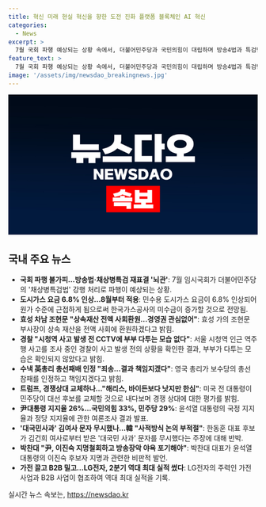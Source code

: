 ```yaml
---
title: 혁신 미래 현실 혁신을 향한 도전 진화 플랫폼 블록체인 AI 혁신
categories:
  - News
excerpt: >
  7월 국회 파행 예상되는 상황 속에서, 더불어민주당과 국민의힘이 대립하며 방송4법과 특검법 등 합의 사항에 대한 충돌이 예상되고 있다. 또한, 도시가스 요금 인상과 관련된 이슈, 효성 차남 조현문의 상속 재산 사회환원 선언, 시청역 사고 CCTV 확인, 수낵 영국 총리의 총선 패배 인정으로 인한 발언, 트럼프 전 대통령의 발언, 윤석열 대통령의 지지율, 그리고 한동훈 대표 후보의 김건희 여사 문자 관련 발언과 같은 다양한 사회·정치 이슈들이 눈길을 끌고 있다. 또한 LG전자의 2분기 실적에 대한 보도도 이어졌다. (150자)
feature_text: >
  7월 국회 파행 예상되는 상황 속에서, 더불어민주당과 국민의힘이 대립하며 방송4법과 특검법 등 합의 사항에 대한 충돌이 예상되고 있다. 또한, 도시가스 요금 인상과 관련된 이슈, 효성 차남 조현문의 상속 재산 사회환원 선언, 시청역 사고 CCTV 확인, 수낵 영국 총리의 총선 패배 인정으로 인한 발언, 트럼프 전 대통령의 발언, 윤석열 대통령의 지지율, 그리고 한동훈 대표 후보의 김건희 여사 문자 관련 발언과 같은 다양한 사회·정치 이슈들이 눈길을 끌고 있다. 또한 LG전자의 2분기 실적에 대한 보도도 이어졌다. (150자)
image: '/assets/img/newsdao_breakingnews.jpg'
---
```


<p><img src="/assets/img/newsdao_breakingnews.jpg" alt="bookingtag 속보" /></p>

<h2 data-ke-size="size26">국내 주요 뉴스</h2>

<ul>
  <li><strong>국회 파행 불가피…방송법·채상병특검 재표결 '뇌관'</strong>: 7월 임시국회가 더불어민주당의 '채상병특검법' 강행 처리로 파행이 예상되는 상황.</li>
  <li><strong>도시가스 요금 6.8% 인상…8월부터 적용</strong>: 민수용 도시가스 요금이 6.8% 인상되어 원가 수준에 근접하게 됨으로써 한국가스공사의 미수금이 증가할 것으로 전망됨.</li>
  <li><strong>효성 차남 조현문 "상속재산 전액 사회환원…경영권 관심없어"</strong>: 효성 가의 조현문 부사장이 상속 재산을 전액 사회에 환원하겠다고 밝힘.</li>
  <li><strong>경찰 "시청역 사고 발생 전 CCTV에 부부 다투는 모습 없다"</strong>: 서울 시청역 인근 역주행 사고를 조사 중인 경찰이 사고 발생 전의 상황을 확인한 결과, 부부가 다투는 모습은 확인되지 않았다고 밝힘.</li>
  <li><strong>수낵 英총리 총선패배 인정 "죄송…결과 책임지겠다"</strong>: 영국 총리가 보수당의 총선 참패를 인정하고 책임지겠다고 밝힘.</li>
  <li><strong>트럼프, 경쟁상대 교체하나…"해리스, 바이든보다 낫지만 한심"</strong>: 미국 전 대통령이 민주당이 대선 후보를 교체할 것으로 내다보며 경쟁 상대에 대한 평가를 밝힘.</li>
  <li><strong>尹대통령 지지율 26%…국민의힘 33%, 민주당 29%</strong>: 윤석열 대통령의 국정 지지율과 정당 지지율에 관한 여론조사 결과 발표.</li>
  <li><strong>'대국민사과' 김여사 문자 무시했나…韓 "사적방식 논의 부적절"</strong>: 한동훈 대표 후보가 김건희 여사로부터 받은 '대국민 사과' 문자를 무시했다는 주장에 대해 반박.</li>
  <li><strong>박찬대 "尹, 이진숙 지명철회하고 방송장악 야욕 포기해야"</strong>: 박찬대 대표가 윤석열 대통령의 이진숙 후보자 지명과 관련한 비판적 발언.</li>
  <li><strong>가전 끌고 B2B 밀고…LG전자, 2분기 역대 최대 실적 썼다</strong>: LG전자의 주력인 가전 사업과 B2B 사업이 협조하여 역대 최대 실적을 기록.</li>
</ul>

<p data-ke-size="size16"></p>
실시간 뉴스 속보는, <a href="https://newsdao.kr" rel="dofollow">https://newsdao.kr</a>


